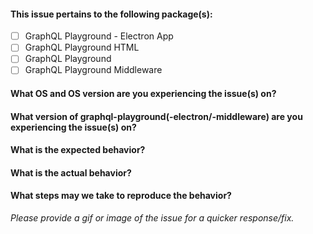 #### This issue pertains to the following package(s):

- [ ] GraphQL Playground - Electron App
- [ ] GraphQL Playground HTML
- [ ] GraphQL Playground
- [ ] GraphQL Playground Middleware

#### What OS and OS version are you experiencing the issue(s) on?


#### What version of graphql-playground(-electron/-middleware) are you experiencing the issue(s) on?


#### What is the expected behavior?


#### What is the actual behavior?


#### What steps may we take to reproduce the behavior?


_Please provide a gif or image of the issue for a quicker response/fix._
